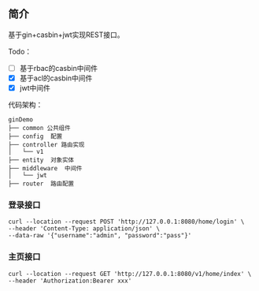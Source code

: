 ## 简介
基于gin+casbin+jwt实现REST接口。

Todo：
-[ ] 基于rbac的casbin中间件
-[x] 基于acl的casbin中间件
-[x] jwt中间件

代码架构：
```
ginDemo
├── common 公共组件
├── config  配置
├── controller 路由实现
│   └── v1
├── entity  对象实体
├── middleware  中间件
│   └── jwt
├── router  路由配置
```

### 登录接口
```
curl --location --request POST 'http://127.0.0.1:8080/home/login' \
--header 'Content-Type: application/json' \
--data-raw '{"username":"admin", "password":"pass"}'
```

### 主页接口
```
curl --location --request GET 'http://127.0.0.1:8080/v1/home/index' \
--header 'Authorization:Bearer xxx'
```